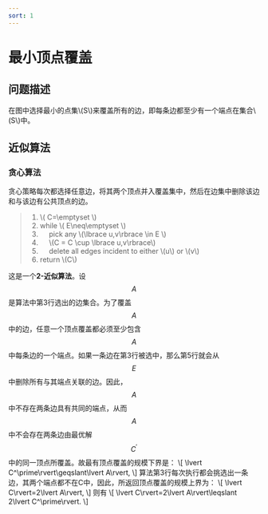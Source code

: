 ```yaml
---
sort: 1
---
```

# 最小顶点覆盖

## 问题描述
在图中选择最小的点集\\(S\\)来覆盖所有的边，即每条边都至少有一个端点在集合\\(S\\)中。  

## 近似算法
### 贪心算法
贪心策略每次都选择任意边，将其两个顶点并入覆盖集中，然后在边集中删除该边和与该边有公共顶点的边。  
> 1. \\( C=\emptyset \\)    
> 2. while \\( E\neq\emptyset \\)   
> 3. &emsp; pick any \\(\lbrace u,v\rbrace \in E \\)     
> 4. &emsp; \\(C = C \cup \lbrace u,v\rbrace\\)   
> 5. &emsp; delete all edges incident to either \\(u\\) or \\(v\\)      
> 6. return \\(C\\)   

这是一个**2-近似算法**。设$$A$$是算法中第3行选出的边集合。为了覆盖$$A$$中的边，任意一个顶点覆盖都必须至少包含$$A$$中每条边的一个端点。如果一条边在第3行被选中，那么第5行就会从$$E$$中删除所有与其端点关联的边。因此，$$A$$中不存在两条边具有共同的端点，从而$$A$$中不会存在两条边由最优解$$ C^\prime $$中的同一顶点所覆盖。故最有顶点覆盖的规模下界是：
\\[ \lvert C^\prime\rvert\geqslant\lvert A\rvert, \\]
算法第3行每次执行都会挑选出一条边，其两个端点都不在C中，因此，所返回顶点覆盖的规模上界为：
\\[ \lvert C\rvert=2\lvert A\rvert, \\]
则有
\\[ \lvert C\rvert=2\lvert A\rvert\leqslant 2\lvert C^\prime\rvert. \\]